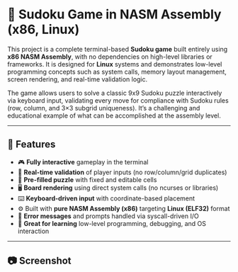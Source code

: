 # 🧩 Sudoku Game in NASM Assembly (x86, Linux)

This project is a complete terminal-based **Sudoku game** built entirely using **x86 NASM Assembly**, with no dependencies on high-level libraries or frameworks. It is designed for **Linux** systems and demonstrates low-level programming concepts such as system calls, memory layout management, screen rendering, and real-time validation logic.

The game allows users to solve a classic 9x9 Sudoku puzzle interactively via keyboard input, validating every move for compliance with Sudoku rules (row, column, and 3×3 subgrid uniqueness). It’s a challenging and educational example of what can be accomplished at the assembly level.

---

## 🚀 Features

- 🎮 **Fully interactive** gameplay in the terminal
- 🧠 **Real-time validation** of player inputs (no row/column/grid duplicates)
- 🧾 **Pre-filled puzzle** with fixed and editable cells
- 🖥️ **Board rendering** using direct system calls (no ncurses or libraries)
- ⌨️ **Keyboard-driven input** with coordinate-based placement
- ⚙️ Built with **pure NASM Assembly (x86)** targeting **Linux (ELF32)** format
- 💬 **Error messages** and prompts handled via syscall-driven I/O
- 🧪 **Great for learning** low-level programming, debugging, and OS interaction

---

## 📷 Screenshot

